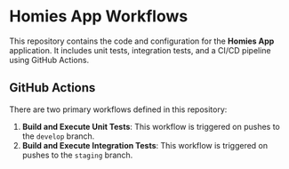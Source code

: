 # Homies App Workflows

This repository contains the code and configuration for the **Homies App** application. It includes unit tests, integration tests, and a CI/CD pipeline using GitHub Actions.

## GitHub Actions

There are two primary workflows defined in this repository:

1. **Build and Execute Unit Tests**: This workflow is triggered on pushes to the `develop` branch.
2. **Build and Execute Integration Tests**: This workflow is triggered on pushes to the `staging` branch.
